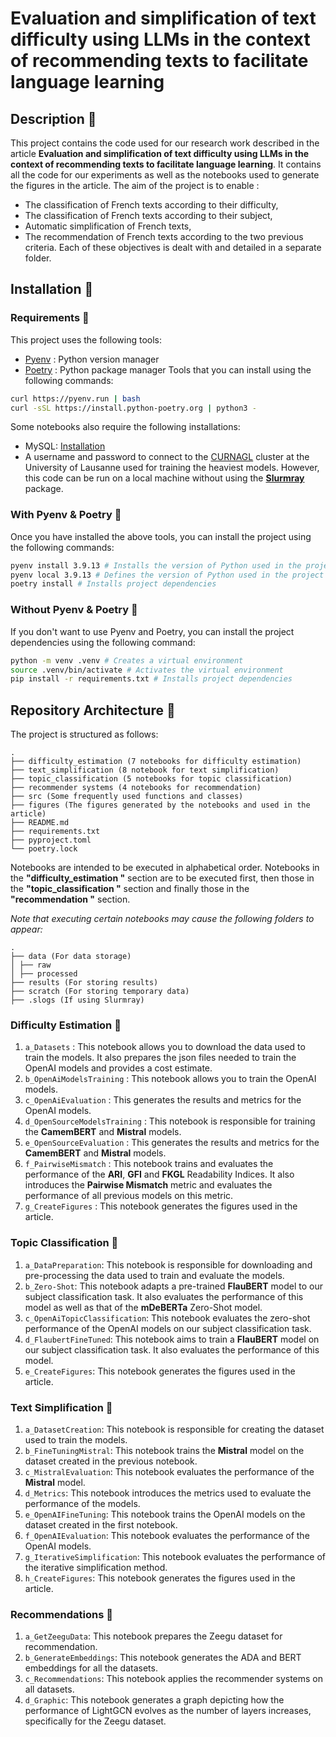# Evaluation and simplification of text difficulty using LLMs in the context of recommending texts to facilitate language learning


## Description 🦭

This project contains the code used for our research work described in the article **Evaluation and simplification of text difficulty using LLMs in the context of recommending texts to facilitate language learning**. It contains all the code for our experiments as well as the notebooks used to generate the figures in the article. The aim of the project is to enable :
- The classification of French texts according to their difficulty,
- The classification of French texts according to their subject,
- Automatic simplification of French texts,
- The recommendation of French texts according to the two previous criteria.
Each of these objectives is dealt with and detailed in a separate folder.

## Installation 🐼

### Requirements 🐨

This project uses the following tools:
- [Pyenv](https://github.com/pyenv/pyenv-installer) : Python version manager
- [Poetry](https://python-poetry.org/docs/#installation) : Python package manager
Tools that you can install using the following commands:
```bash
curl https://pyenv.run | bash
curl -sSL https://install.python-poetry.org | python3 -
```

Some notebooks also require the following installations:
- MySQL: [Installation](https://dev.mysql.com/doc/mysql-installation-excerpt/5.7/en/)
- A username and password to connect to the [CURNAGL](https://wiki.unil.ch/ci/books/high-performance-computing-hpc/page/curnagl) cluster at the University of Lausanne used for training the heaviest models. However, this code can be run on a local machine without using the [**Slurmray**](https://github.com/hjamet/SLURM_RAY) package.

### With Pyenv & Poetry 🐻

Once you have installed the above tools, you can install the project using the following commands:
```bash
pyenv install 3.9.13 # Installs the version of Python used in the project
pyenv local 3.9.13 # Defines the version of Python used in the project
poetry install # Installs project dependencies
```

### Without Pyenv & Poetry 🐙

If you don't want to use Pyenv and Poetry, you can install the project dependencies using the following command:
```bash
python -m venv .venv # Creates a virtual environment
source .venv/bin/activate # Activates the virtual environment
pip install -r requirements.txt # Installs project dependencies
```

## Repository Architecture 🦥

The project is structured as follows:
```
.
├── difficulty_estimation (7 notebooks for difficulty estimation)
├── text_simplification (8 notebook for text simplification)
├── topic_classification (5 notebooks for topic classification)
├── recommender systems (4 notebooks for recommendation)
├── src (Some frequently used functions and classes)
├── figures (The figures generated by the notebooks and used in the article)
├── README.md
├── requirements.txt
├── pyproject.toml
└── poetry.lock
```

Notebooks are intended to be executed in alphabetical order. Notebooks in the **"difficulty_estimation "** section are to be executed first, then those in the **"topic_classification "** section and finally those in the **"recommendation "** section.

*Note that executing certain notebooks may cause the following folders to appear:*
```
.
├── data (For data storage)
│ ├── raw
│ ├── processed
├── results (For storing results)
├── scratch (For storing temporary data)
├── .slogs (If using Slurmray)
```

### Difficulty Estimation 🐳

1. `a_Datasets` : This notebook allows you to download the data used to train the models. It also prepares the json files needed to train the OpenAI models and provides a cost estimate.
2. `b_OpenAiModelsTraining` : This notebook allows you to train the OpenAI models.
3. `c_OpenAiEvaluation` : This generates the results and metrics for the OpenAI models.
4. `d_OpenSourceModelsTraining` : This notebook is responsible for training the **CamemBERT** and **Mistral** models.
5. `e_OpenSourceEvaluation` : This generates the results and metrics for the **CamemBERT** and **Mistral** models.
6. `f_PairwiseMismatch` : This notebook trains and evaluates the performance of the **ARI**, **GFI** and **FKGL** Readability Indices. It also introduces the **Pairwise Mismatch** metric and evaluates the performance of all previous models on this metric.
7. `g_CreateFigures` : This notebook generates the figures used in the article.

### Topic Classification 🐬

1. `a_DataPreparation`: This notebook is responsible for downloading and pre-processing the data used to train and evaluate the models.
2. `b_Zero-Shot`: This notebook adapts a pre-trained **FlauBERT** model to our subject classification task. It also evaluates the performance of this model as well as that of the **mDeBERTa** Zero-Shot model.
3. `c_OpenAiTopicClassification`: This notebook evaluates the zero-shot performance of the OpenAI models on our subject classification task.
4. `d_FlaubertFineTuned`: This notebook aims to train a **FlauBERT** model on our subject classification task. It also evaluates the performance of this model.
5. `e_CreateFigures`: This notebook generates the figures used in the article.

### Text Simplification 🦑

1. `a_DatasetCreation`: This notebook is responsible for creating the dataset used to train the models.
2. `b_FineTuningMistral`: This notebook trains the **Mistral** model on the dataset created in the previous notebook.
3. `c_MistralEvaluation`: This notebook evaluates the performance of the **Mistral** model.
4. `d_Metrics`: This notebook introduces the metrics used to evaluate the performance of the models.
5. `e_OpenAIFineTuning`: This notebook trains the OpenAI models on the dataset created in the first notebook.
6. `f_OpenAIEvaluation`: This notebook evaluates the performance of the OpenAI models.
7. `g_IterativeSimplification`: This notebook evaluates the performance of the iterative simplification method.
8. `h_CreateFigures`: This notebook generates the figures used in the article.

### Recommendations 🐠

1. `a_GetZeeguData`: This notebook prepares the Zeegu dataset for recommendation.
2. `b_GenerateEmbeddings`: This notebook generates the ADA and BERT embeddings for all the datasets.
3. `c_Recommendations`: This notebook applies the recommender systems on all datasets. 
4. `d_Graphic`: This notebook generates a graph depicting how the performance of LightGCN evolves as the number of layers increases, specifically for the Zeegu dataset.
